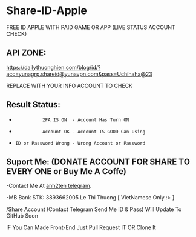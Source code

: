 # Share-ID-Apple
FREE ID APPLE WITH PAID GAME OR APP (LIVE STATUS ACCOUNT CHECK)

## API ZONE:
https://dailythuonghien.com/blog/id/?acc=yunagrp.shareid@yunavpn.com&pass=Uchihaha@23

REPLACE WITH YOUR INFO ACCOUNT TO CHECK

## Result Status:
-               2FA IS ON  - Account Has Turn ON
-               Account OK - Account IS GOOD Can Using
-     ID or Password Wrong - Wrong Account or Password

## Suport Me: (DONATE ACCOUNT FOR SHARE TO EVERY ONE or Buy Me A Coffe)

-Contact Me At [anh2ten telegram](https://t.me/Anh2Ten).

-MB Bank STK: 3893662005 Le Thi Thuong [ VietNamese Only :> ]

/Share Account (Contact Telegram Send Me ID & Pass) Will Update To GitHub Soon

IF You Can Made Front-End Just Pull Request IT OR Clone It
